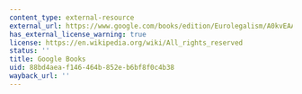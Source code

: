 ```yaml
---
content_type: external-resource
external_url: https://www.google.com/books/edition/Eurolegalism/A0kvEAAAQBAJ?hl=en&gbpv=1
has_external_license_warning: true
license: https://en.wikipedia.org/wiki/All_rights_reserved
status: ''
title: Google Books
uid: 88bd4aea-f146-464b-852e-b6bf8f0c4b38
wayback_url: ''
---
```

